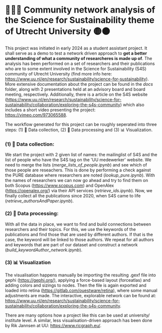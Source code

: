 # 🧑‍🧑‍🧒 Community network analysis of the Science for Sustainability theme of Utrecht University 🟡⚫️

This project was initiated in early 2024 as a student assistant project. It shall serve as a demo to test a network driven approach to **get a better understanding of what a community of researcheres is made up of**. The analysis has been performed on a set of researchers and their publications who are to some extent involved in the Science for Sustainability (S4S) community of Utrecht University (find more info here: https://www.uu.nl/en/research/sustainability/science-for-sustainability). More extensive documentation about the project can be found in the *docs* folder, along with 2 presentations held at an advisory board and board meeting, respectively. Additionally, there is a article on the S4S website (https://www.uu.nl/en/research/sustainability/science-for-sustainability/collaboration/exploring-the-s4s-community) which also includes a short video presenting the project: https://vimeo.com/973065588.

The workflow generated for this project can be roughly seperated into three steps: (1) 💾 Data collection, (2) 🐍 Data processing and (3) 📊 Visualization. 


### (1) 💾 Data collection:
We start the project with 2 given list of names: the mailinglist of S4S and the list of people who have the S4S tag on the 'UU medewerker' website. We need to merge the lists (*merge_lists_of_people.ipynb*) and see which of those people are reseachers. This is done by performing a check against the PURE database where researchers are noted (*lookup_pure.ipynb*). With the names of researchers we can now go ahead and try to find them on both Scopus (https://www.scopus.com) and OpenAlex (https://openalex.org/) via their API services (*retrieve_ids.ipynb*). Now, we finally collect all the publications since 2020, when S4S came to life (*retrieve_authorsAndPaper.ipynb*). 

### (2) 🐍 Data processing:
With all the data in place, we want to find and build connections between researchers and their topics. For this, we use the keywords of the publications and find those that are used by different authors. If that is the case, the keyword will be linked to those authors. We repeat for all authors and keywords that are part of our dataset and construct a network (*build_keywordAuthor_network.ipynb*).

### (3) 📊 Visualization
The visualisation happens manually be importing the resulting .gexf file into gephi (https://gephi.org/), applying a force-based layout (forceatlas) and adding colors and sizings to nodes. Then the file is again exported and loaded into retina (https://gitlab.com/ouestware/retina), where some manual adjustments are made. The interactive, explorable network can be found at: https://www.uu.nl/en/research/sustainability/science-for-sustainability/collaboration/exploring-the-s4s-community.

There are many options how a project like this can be used at university/ institute level. A similar, less visualisation-driven approach has been done by Rik Jannsen at UU: https://www.ricgraph.eu/. 

 

